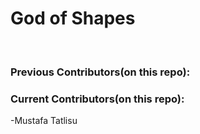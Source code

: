 # God of Shapes
 
### Previous Contributors(on this repo):


### Current Contributors(on this repo):
-Mustafa Tatlisu
